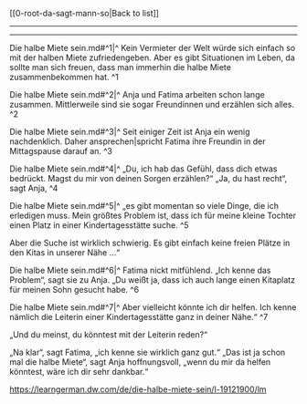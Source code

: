 [[0-root-da-sagt-mann-so|Back to list]]

---
---

Die halbe Miete sein.md#^1|^ Kein Vermieter der Welt würde sich einfach so mit der halben Miete zufriedengeben. Aber es gibt Situationen im Leben, da sollte man sich freuen, dass man immerhin die halbe Miete zusammenbekommen hat. ^1

Die halbe Miete sein.md#^2|^ Anja und Fatima arbeiten schon lange zusammen. Mittlerweile sind sie sogar Freundinnen und erzählen sich alles. ^2

Die halbe Miete sein.md#^3|^ Seit einiger Zeit ist Anja ein wenig nachdenklich. Daher ansprechen|spricht Fatima ihre Freundin in der Mittagspause darauf an. ^3

Die halbe Miete sein.md#^4|^ „Du, ich hab das Gefühl, dass dich etwas bedrückt. Magst du mir von deinen Sorgen erzählen?“ „Ja, du hast recht“, sagt Anja, ^4

Die halbe Miete sein.md#^5|^ „es gibt momentan so viele Dinge, die ich erledigen muss. Mein größtes Problem ist, dass ich für meine kleine Tochter einen Platz in einer Kindertagesstätte suche. ^5

Aber die Suche ist wirklich schwierig. Es gibt einfach keine freien Plätze in den Kitas in unserer Nähe …“

Die halbe Miete sein.md#^6|^ Fatima nickt mitfühlend. „Ich kenne das Problem“, sagt sie zu Anja. „Du weißt ja, dass ich auch lange einen Kitaplatz für meinen Sohn gesucht habe. ^6

Die halbe Miete sein.md#^7|^ Aber vielleicht könnte ich dir helfen. Ich kenne nämlich die Leiterin einer Kindertagesstätte ganz in deiner Nähe.“ ^7

„Und du meinst, du könntest mit der Leiterin reden?“ 

„Na klar“, sagt Fatima, „ich kenne sie wirklich ganz gut.“ „Das ist ja schon mal die halbe Miete“, sagt Anja hoffnungsvoll, „wenn du mir da helfen könntest, wäre ich dir sehr dankbar.“

 https://learngerman.dw.com/de/die-halbe-miete-sein/l-19121900/lm